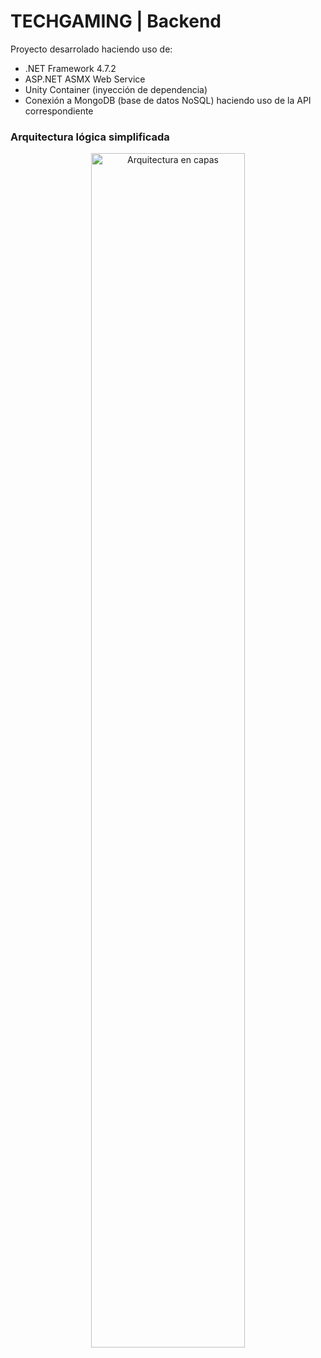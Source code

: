 # TECHGAMING | Backend
Proyecto desarrolado haciendo uso de:

* .NET Framework 4.7.2
* ASP.NET ASMX Web Service
* Unity Container (inyección de dependencia)
* Conexión a MongoDB (base de datos NoSQL) haciendo uso de la API correspondiente
### Arquitectura lógica simplificada
<p align="center">
  <img src="https://i.imgur.com/dV5qGMm.png" alt="Arquitectura en capas"  width=70% height=70%>
</p>

